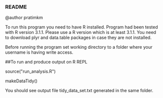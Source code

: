 ### README

@author pratimkm

To run this program you need to have R installed. Program had been tested with R version 3.1.1. Please use a R version which is at least 3.1.1. You need to download plyr and data.table packages in case they are not installed.

Before running the program set working directory to a folder where your username is having write access.

##To run and produce output on R REPL

source("run_analysis.R") 


makeDataTidy() 

You should see output file tidy_data_set.txt generated in the same folder.

